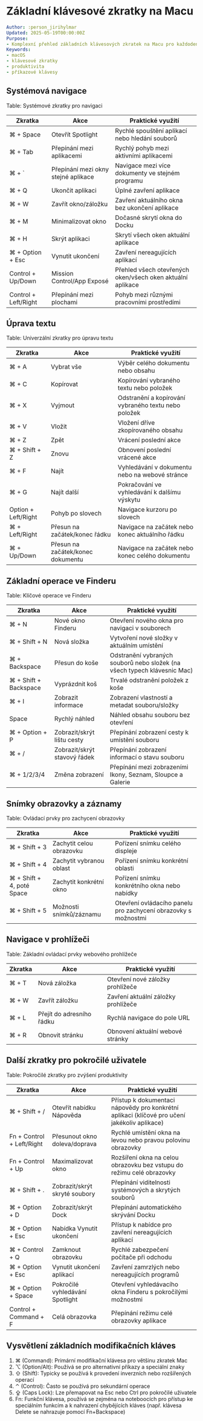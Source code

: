 # Základní klávesové zkratky na Macu

```yaml
Author: :person_jirihylmar
Updated: 2025-05-19T00:00:00Z
Purpose:
- Komplexní přehled základních klávesových zkratek na Macu pro každodenní produktivitu
Keywords:
- macOS
- klávesové zkratky
- produktivita
- příkazové klávesy
```

## Systémová navigace

Table: Systémové zkratky pro navigaci

| Zkratka | Akce | Praktické využití |
|---------|--------|---------------|
| ⌘ + Space | Otevřít Spotlight | Rychlé spouštění aplikací nebo hledání souborů |
| ⌘ + Tab | Přepínání mezi aplikacemi | Rychlý pohyb mezi aktivními aplikacemi |
| ⌘ + ` | Přepínání mezi okny stejné aplikace | Navigace mezi více dokumenty ve stejném programu |
| ⌘ + Q | Ukončit aplikaci | Úplné zavření aplikace |
| ⌘ + W | Zavřít okno/záložku | Zavření aktuálního okna bez ukončení aplikace |
| ⌘ + M | Minimalizovat okno | Dočasné skrytí okna do Docku |
| ⌘ + H | Skrýt aplikaci | Skrytí všech oken aktuální aplikace |
| ⌘ + Option + Esc | Vynutit ukončení | Zavření nereagujících aplikací |
| Control + Up/Down | Mission Control/App Exposé | Přehled všech otevřených oken/všech oken aktuální aplikace |
| Control + Left/Right | Přepínání mezi plochami | Pohyb mezi různými pracovními prostředími |

## Úprava textu

Table: Univerzální zkratky pro úpravu textu

| Zkratka | Akce | Praktické využití |
|---------|--------|---------------|
| ⌘ + A | Vybrat vše | Výběr celého dokumentu nebo obsahu |
| ⌘ + C | Kopírovat | Kopírování vybraného textu nebo položek |
| ⌘ + X | Vyjmout | Odstranění a kopírování vybraného textu nebo položek |
| ⌘ + V | Vložit | Vložení dříve zkopírovaného obsahu |
| ⌘ + Z | Zpět | Vrácení poslední akce |
| ⌘ + Shift + Z | Znovu | Obnovení poslední vrácené akce |
| ⌘ + F | Najít | Vyhledávání v dokumentu nebo na webové stránce |
| ⌘ + G | Najít další | Pokračování ve vyhledávání k dalšímu výskytu |
| Option + Left/Right | Pohyb po slovech | Navigace kurzoru po slovech |
| ⌘ + Left/Right | Přesun na začátek/konec řádku | Navigace na začátek nebo konec aktuálního řádku |
| ⌘ + Up/Down | Přesun na začátek/konec dokumentu | Navigace na začátek nebo konec celého dokumentu |

## Základní operace ve Finderu

Table: Klíčové operace ve Finderu

| Zkratka | Akce | Praktické využití |
|---------|--------|---------------|
| ⌘ + N | Nové okno Finderu | Otevření nového okna pro navigaci v souborech |
| ⌘ + Shift + N | Nová složka | Vytvoření nové složky v aktuálním umístění |
| ⌘ + Backspace | Přesun do koše | Odstranění vybraných souborů nebo složek (na všech typech klávesnic Mac) |
| ⌘ + Shift + Backspace | Vyprázdnit koš | Trvalé odstranění položek z koše |
| ⌘ + I | Zobrazit informace | Zobrazení vlastností a metadat souboru/složky |
| Space | Rychlý náhled | Náhled obsahu souboru bez otevření |
| ⌘ + Option + P | Zobrazit/skrýt lištu cesty | Přepínání zobrazení cesty k umístění souboru |
| ⌘ + / | Zobrazit/skrýt stavový řádek | Přepínání zobrazení informací o stavu souboru |
| ⌘ + 1/2/3/4 | Změna zobrazení | Přepínání mezi zobrazeními Ikony, Seznam, Sloupce a Galerie |

## Snímky obrazovky a záznamy

Table: Ovládací prvky pro zachycení obrazovky

| Zkratka | Akce | Praktické využití |
|---------|--------|---------------|
| ⌘ + Shift + 3 | Zachytit celou obrazovku | Pořízení snímku celého displeje |
| ⌘ + Shift + 4 | Zachytit vybranou oblast | Pořízení snímku konkrétní oblasti |
| ⌘ + Shift + 4, poté Space | Zachytit konkrétní okno | Pořízení snímku konkrétního okna nebo nabídky |
| ⌘ + Shift + 5 | Možnosti snímků/záznamu | Otevření ovládacího panelu pro zachycení obrazovky s možnostmi |

## Navigace v prohlížeči

Table: Základní ovládací prvky webového prohlížeče

| Zkratka | Akce | Praktické využití |
|---------|--------|---------------|
| ⌘ + T | Nová záložka | Otevření nové záložky prohlížeče |
| ⌘ + W | Zavřít záložku | Zavření aktuální záložky prohlížeče |
| ⌘ + L | Přejít do adresního řádku | Rychlá navigace do pole URL |
| ⌘ + R | Obnovit stránku | Obnovení aktuální webové stránky |

## Další zkratky pro pokročilé uživatele

Table: Pokročilé zkratky pro zvýšení produktivity

| Zkratka | Akce | Praktické využití |
|---------|--------|---------------|
| ⌘ + Shift + / | Otevřít nabídku Nápověda | Přístup k dokumentaci nápovědy pro konkrétní aplikaci (klíčové pro učení jakékoliv aplikace) |
| Fn + Control + Left/Right | Přesunout okno doleva/doprava | Rychlé umístění okna na levou nebo pravou polovinu obrazovky |
| Fn + Control + Up | Maximalizovat okno | Rozšíření okna na celou obrazovku bez vstupu do režimu celé obrazovky |
| ⌘ + Shift + . | Zobrazit/skrýt skryté soubory | Přepínání viditelnosti systémových a skrytých souborů |
| ⌘ + Option + D | Zobrazit/skrýt Dock | Přepínání automatického skrývání Docku |
| ⌘ + Option + Esc | Nabídka Vynutit ukončení | Přístup k nabídce pro zavření nereagujících aplikací |
| ⌘ + Control + Q | Zamknout obrazovku | Rychlé zabezpečení počítače při odchodu |
| ⌘ + Option + Esc | Vynutit ukončení aplikací | Zavření zamrzlých nebo nereagujících programů |
| ⌘ + Option + Space | Pokročilé vyhledávání Spotlight | Otevření vyhledávacího okna Finderu s pokročilými možnostmi |
| Control + Command + F | Celá obrazovka | Přepínání režimu celé obrazovky aplikace |

## Vysvětlení základních modifikačních kláves

1. ⌘ (Command): Primární modifikační klávesa pro většinu zkratek Mac
2. ⌥ (Option/Alt): Používá se pro alternativní příkazy a speciální znaky
3. ⇧ (Shift): Typicky se používá k provedení inverzních nebo rozšířených operací
4. ⌃ (Control): Často se používá pro sekundární operace 
5. ⇪ (Caps Lock): Lze přemapovat na Esc nebo Ctrl pro pokročilé uživatele
6. Fn: Funkční klávesa, používá se zejména na noteboocích pro přístup ke speciálním funkcím a k nahrazení chybějících kláves (např. klávesa Delete se nahrazuje pomocí Fn+Backspace)